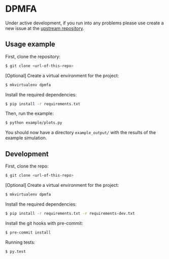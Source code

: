 # DPMFA

Under active development, if you run into any problems please use create a new issue at the [upstream repository](https://github.com/isr-ifi/dpmfa/issues).

## Usage example

First, clone the repository:

```bash
$ git clone <url-of-this-repo>
```

[Optional] Create a virtual environment for the project:
```bash
$ mkvirtualenv dpmfa
```

Install the required dependencies:
```bash
$ pip install -r requirements.txt
```

Then, run the example:

```bash
$ python example/plots.py
```

You should now have a directory `example_output/` with the results of the
example simulation.

## Development

First, clone the repo:

```bash
$ git clone <url-of-this-repo>
```

[Optional] Create a virtual environment for the project:
```bash
$ mkvirtualenv dpmfa
```

Install the required dependencies:
```bash
$ pip install -r requirements.txt -r requirements-dev.txt
```

Install the git hooks with pre-commit:
```bash
$ pre-commit install
```

Running tests:
```bash
$ py.test
````
